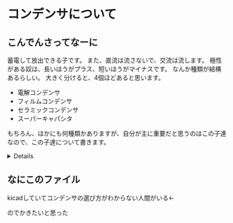 # コンデンサについて

## こんでんさってなーに
蓄電して放出できる子です。
また、直流は流さないで、交流は流します。
極性がある奴は、長いほうがプラス、短いほうがマイナスです。
なんか種類が結構あるらしい。
大きく分けると、4個ほどあると思います。
- 電解コンデンサ
- フィルムコンデンサ
- セラミックコンデンサ
- スーパーキャパシタ

もちろん、ほかにも何種類かありますが、自分が主に重要だと思うのはこの子達なので、この子達について書きます。
<details>コンデンサの種類
  
### 電解コンデンサ
- 容量：47uF～10000uF
- 長所：耐圧、幅広い
- 短所：場所とる、死んでいる可能性がある
- 写真

なんかよく見る。
### フィルムコンデンサ
- 容量：0.047uF~1000uF
- 長所：極性ない、いろんな強さが合わさっている（温度やら耐圧やら）、容量多
- 短所：高価
- 写真

横に長い。壁。
### セラミックコンデンサ
- 容量：0.001uF~100uF
- 長所：高周波特性、極性ない
- 短所：電圧印可による容量変動が大きい、破損しててもなんか気づかない（自分だけ?）
- 写真

特になにも…（）
### スーパーキャパシタ
- 容量：数F～
- 長所：容量がすごい。
- 短所：場所とる、特殊な耐性とかはない
- 写真

なんかつよそう（小並感）
  </details>
  
## なにこのファイル
kicadしていてコンデンサの選び方がわからない人間がいる←

のでかきたいと思った
